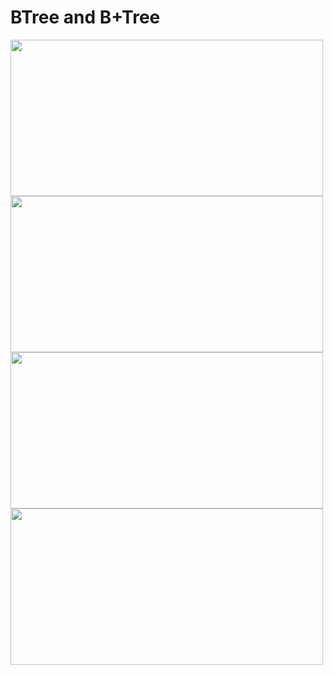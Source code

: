 # BTree and B+Tree

<img src="https://user-images.githubusercontent.com/7610065/171045042-87933ca5-25f9-4717-b055-4d44944d5bea.png" width="500" height="250">

<img src="https://user-images.githubusercontent.com/7610065/171045457-5fbc7b02-75ec-46b3-9ad6-d49d369f1f7f.png" width="500" height="250">

<img src="https://user-images.githubusercontent.com/7610065/171045538-b143682c-8754-4bb6-9593-2f8203b0a4a1.png" width="500" height="250">

<img src="https://user-images.githubusercontent.com/7610065/171047119-88ed8ba3-1744-4028-8f2c-8569013eeb7e.png" width="500" height="250">





